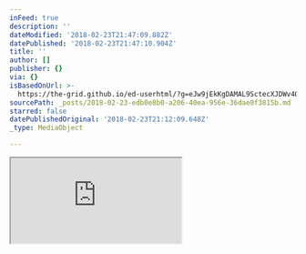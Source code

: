 ```yaml
---
inFeed: true
description: ''
dateModified: '2018-02-23T21:47:09.882Z'
datePublished: '2018-02-23T21:47:10.904Z'
title: ''
author: []
publisher: {}
via: {}
isBasedOnUrl: >-
  https://the-grid.github.io/ed-userhtml/?g=eJw9jEkKgDAMAL9SctecXJDWv4Qo2kIXmij6ew-KxxmGscLVFzV6l9WBrpdioJNeC2YhpeZImivvDVMs5LfkoBvGHoxUdrCrFpkQv6jlHDHIj9GnNgjMFt_l_AAbICht
sourcePath: _posts/2018-02-23-edb0e8b0-a206-40ea-956e-36dae0f3815b.md
starred: false
datePublishedOriginal: '2018-02-23T21:12:09.648Z'
_type: MediaObject

---
```

<iframe src="https://the-grid.github.io/ed-userhtml/?g=eJyFU0tu2zAQXdenmGrjFjCt2E6TQP4A2aQtkGYRtwcYkWOZCX8gR27cE-UeuVgp2SmCFka1EDhv5r35kLNIMurAwPtAy4LpicsH3OEBLUAho2gd-yi3QqINqBu3LD5dXl0UkKJcFlvmkKqyPAaNpbflQ_pjWu3GD6lYLcqD5Gqw2PhoV4N3C6V3IA2mtCzQUGRhKSVs6K-sZMiS42NQp5SJHV-70L4tvHhVI4va5GoDt_GkWh9UwABev2BQ0tYbRXFZXKuYiyE4RpVdvrpl9u41iURjBHuBknWHMkIQOzHJ_62YghK6huhbp0iJGWy8Y9HFyDaKAFbUYnKqstTWVuduEu9Nbq1G-dj0SkJ642MVm_rD5PJ8BNPZ1QjOPs578Z-kmy1X52dnBzvpX1RNLsLT_GBv0Gqzr2D4LVuJYkQejmAoMARDIu0Tk-2A8frmbv09j1PcU9MajB24Rgc3EZ3USfoOuPe15_60psYT_Pjanb-Q2RFriXBHLXXIbSu1QvicuaoHErokcnq9Gc7zLFLuB4LXjinCe22Dj4yO57WP-R5ERKXbVMEst2ExNtqJnJe9rWASyb5lBFRKuyZfSTjt_B_Z0IYrmJ7wxn7C_7iVTvnt5NFqZ7QjURsvH98GFKtrKV-eE-TFyjcRMl-_PEdalIcnlXei7JfiN00xOqA" height="150" style=""></iframe>